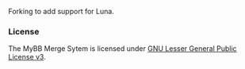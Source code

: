 Forking to add support for Luna.

### License
The MyBB Merge Sytem is licensed under [GNU Lesser General Public License v3](http://www.gnu.org/licenses/lgpl-3.0.en.html).
